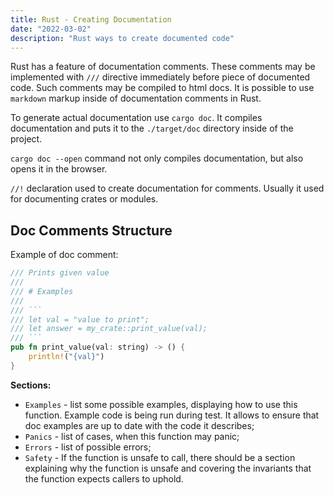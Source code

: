 ```yaml
---
title: Rust - Creating Documentation
date: "2022-03-02"
description: "Rust ways to create documented code"
---
```


Rust has a feature of documentation comments. These comments may be implemented with `///`
directive immediately before piece of documented code. Such comments may be compiled to html docs.
It is possible to use `markdown` markup inside of documentation comments in Rust.

To generate actual documentation use `cargo doc`. It compiles documentation and puts it to the 
`./target/doc` directory inside of the project. 

`cargo doc --open` command not only compiles documentation, but also opens it in the browser.

`//!` declaration used to create documentation for comments. Usually it used for documenting
crates or modules.

## Doc Comments Structure

Example of doc comment:

```rust
/// Prints given value
///
/// # Examples
///
/// ```
/// let val = "value to print";
/// let answer = my_crate::print_value(val);
/// ```
pub fn print_value(val: string) -> () {
    println!("{val}")
}
```

**Sections:**

- `Examples` - list some possible examples, displaying how to use this function. 
  Example code is being run during test. It allows to ensure that doc examples are up to date
  with the code it describes;
- `Panics` - list of cases, when this function may panic;
- `Errors` - list of possible errors;
- `Safety` - If the function is unsafe to call, there should be a section explaining why 
  the function is unsafe and covering the invariants that the function expects callers to uphold.



